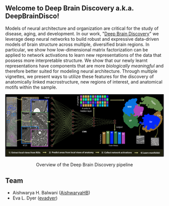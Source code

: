 ## Welcome to Deep Brain Discovery a.k.a. DeepBrainDisco!

Models of neural architecture and organization are critical for the study of disease, aging, and development. In our work, "<a href="" target="_blank">Deep Brain Discovery</a>" we leverage deep neural networks to build robust and expressive data-driven models of brain structure across multiple, diversified brain regions. In particular, we show how low-dimensional matrix factorization can be applied to network activations to learn new representations of the data that possess more interpretable structure. We show that our newly learnt representations have components that are more *biologically meaningful* and therefore better suited for modeling neural architecture. Through multiple vignettes, we present ways to utilize these features for the discovery of anatomically linked macrostructure, new regions of interest, and anatomical motifs within the sample. 

![](/images/overview_DeepBrainDisco_inverted.png)
<div align="center">Overview of the Deep Brain Discovery pipeline</div>

## Team
- Aishwarya H. Balwani ([AishwaryaHB](https://github.com/AishwaryaHB))
- Eva L. Dyer ([evadyer](https://github.com/evadyer))
